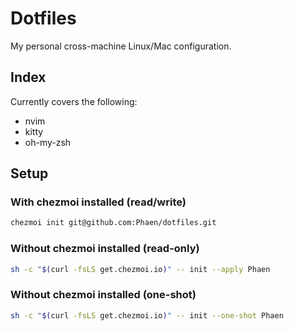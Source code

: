 # Dotfiles
My personal cross-machine Linux/Mac configuration.

## Index
Currently covers the following:
 - nvim
 - kitty
 - oh-my-zsh
   
## Setup

### With chezmoi installed (read/write)
```bash
chezmoi init git@github.com:Phaen/dotfiles.git
```
### Without chezmoi installed (read-only)
```bash
sh -c "$(curl -fsLS get.chezmoi.io)" -- init --apply Phaen
```

### Without chezmoi installed (one-shot)
```bash
sh -c "$(curl -fsLS get.chezmoi.io)" -- init --one-shot Phaen
```
